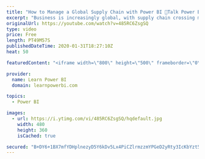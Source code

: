 ```yaml
---
title: "How to Manage a Global Supply Chain with Power BI 🔴Talk Power BI LIVE (Subscribe & Join)"
excerpt: "Business is increasingly global, with supply chain crossing multiple vendors across country and continents.  Can Power BI help you manage the global Supply Chain? How can it make you more efficient? More resilient? Save you money? Find out in this special session with our guest: Christian Osborn https://www.linkedin.com/in/christianosborn/"
originalUrl: https://youtube.com/watch?v=485RC6ZsgSQ
type: video
price: Free
length: PT49M57S
publishedDateTime: 2020-01-31T18:27:10Z
heat: 50

featuredContent: "<iframe width=\"800\" height=\"500\" frameborder=\"0\" src=\"https://www.youtube.com/embed/485RC6ZsgSQ\" allow=\"accelerometer; autoplay; encrypted-media; gyroscope; picture-in-picture\" allowfullscreen></iframe>"

provider:
  name: Learn Power BI
  domain: learnpowerbi.com

topics:
  - Power BI

images:
  - url: https://i.ytimg.com/vi/485RC6ZsgSQ/hqdefault.jpg
    width: 480
    height: 360
    isCached: true

secured: "B+DY6+1BX7mfYDHplnezyD5Y6kDv5Lx4PiCZlrmzzmYPGeD2yRty3IcKbYzt5KhLQNLfMcSX4VSyqPIiRsH1dpGT9DY8NYxPK/unXrZyFvuhRXdoEHrzwgjGDkg7pT97abYY8lPxef8gluv1JN3NRwrFDIDMdhuFjCFhszUUEbAB2zDWwM9s6Hi79QpswjaT5zpe/47zokDKXrBpD3j9VGxfECAKPyyifmIov7hnylrCueT4jIs8oce/xnMdFaQo1R0XNFCF5q+fieXk9l96vMBsnrNMi2OTH7SYMkRJHX+EyUVpbi5HpkQHU9K4ql8w+lISYwhR/+ceBvKh+Xei/ZyO0mXONi5Vj/8I3QlSmqPz6WvrSLpGY3iDyP/Y+Qx/xcD+eI46g64XnVGQv2SJcgFZ/cNKDj/y8NR3i2ACN10=;fKbuT8GhqDrKWrHGoT2SEA=="
---
```


